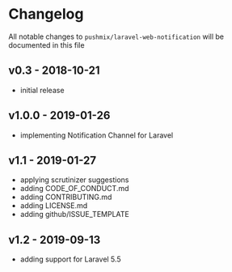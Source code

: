 # Changelog

All notable changes to `pushmix/laravel-web-notification` will be documented in this file

## v0.3 - 2018-10-21

- initial release

## v1.0.0 - 2019-01-26

- implementing Notification Channel for Laravel

## v1.1 - 2019-01-27

- applying scrutinizer suggestions
- adding CODE_OF_CONDUCT.md
- adding CONTRIBUTING.md
- adding LICENSE.md
- adding github/ISSUE_TEMPLATE

## v1.2 - 2019-09-13

- adding support for Laravel 5.5
